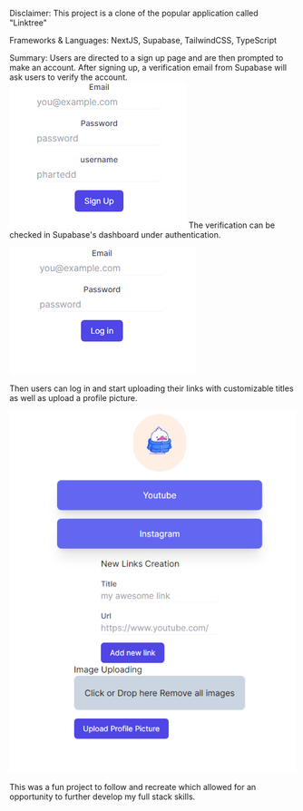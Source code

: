 Disclaimer: This project is a clone of the popular application called "Linktree"

Frameworks & Languages: NextJS, Supabase, TailwindCSS, TypeScript

Summary: Users are directed to a sign up page and are then prompted to make an account. After signing up, a verification email from Supabase will ask users to verify the account.
![Screenshot of signup page](https://github.com/arthurphung01/Projects/blob/main/Linktree_Clone/images/signup_page.png)
The verification can be checked in Supabase's dashboard under authentication.

![Screenshot of login page](https://github.com/arthurphung01/Projects/blob/main/Linktree_Clone/images/login_page.png)

Then users can log in and start uploading their links with customizable titles as well as upload a profile picture.

![Screenshot of user profile](https://github.com/arthurphung01/Projects/blob/main/Linktree_Clone/images/user_profile.png)

This was a fun project to follow and recreate which allowed for an opportunity to further develop my full stack skills.
